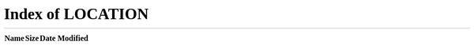 ```yaml
---
layout: page
title: Back to Tumble1999
---
```

<head>
<link rel="canonical" href="/"/>
<meta http-equiv="content-type" content="text/html; charset=utf-8" />
<meta http-equiv="refresh" content="0;url=/" />
</head>
<body>
    <h1>Redirecting...</h1>
      <a href="/">Click here if you are not redirected.</a>
      <script>location='/'</script>
</body>
</html>
